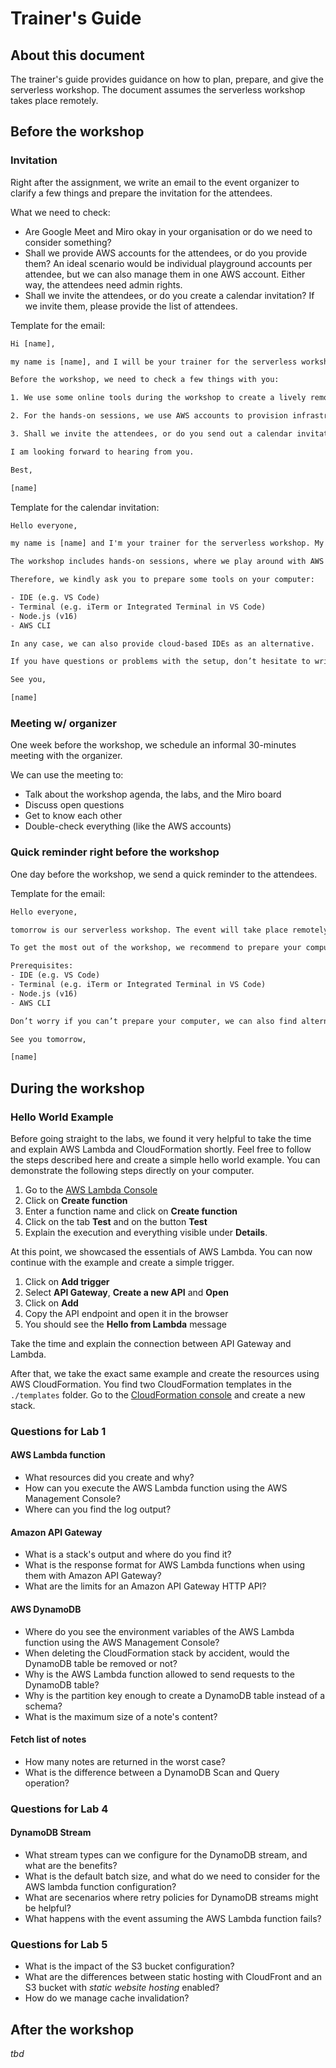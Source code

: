 # Trainer's Guide

## About this document

The trainer's guide provides guidance on how to plan, prepare, and give the serverless workshop. The document assumes the serverless workshop takes place remotely.

## Before the workshop

### Invitation

Right after the assignment, we write an email to the event organizer to clarify a few things and prepare the invitation for the attendees. 

What we need to check:
- Are Google Meet and Miro okay in your organisation or do we need to consider something?
- Shall we provide AWS accounts for the attendees, or do you provide them? An ideal scenario would be individual playground accounts per attendee, but we can also manage them in one AWS account. Either way, the attendees need admin rights.
- Shall we invite the attendees, or do you create a calendar invitation? If we invite them, please provide the list of attendees.

Template for the email:

```txt
Hi [name], 

my name is [name], and I will be your trainer for the serverless workshop. My colleague [name] joins me.

Before the workshop, we need to check a few things with you:

1. We use some online tools during the workshop to create a lively remote experience. Are Google Meet and Miro okay in your organization, or do we need to consider something?

2. For the hands-on sessions, we use AWS accounts to provision infrastructure and play around in the AWS management console. Shall we provide AWS accounts for the attendees, or do you provide them? An ideal scenario would be individual playground accounts per attendee, but we can also manage them in one AWS account. Either way, the attendees need admin rights.

3. Shall we invite the attendees, or do you send out a calendar invitation? We usually schedule a meeting from 9am to 5pm CE(S)T. Is that okay for you? Could you please provide the list of attendees?

I am looking forward to hearing from you. 

Best, 

[name]
```

Template for the calendar invitation:

```txt
Hello everyone, 

my name is [name] and I'm your trainer for the serverless workshop. My colleague [name] joins me. To join the session, please click on the Google Meet link in the calendar invitation.

The workshop includes hands-on sessions, where we play around with AWS services, deploy infrastructure directly from our computers, and click around in the AWS management console. 

Therefore, we kindly ask you to prepare some tools on your computer:

- IDE (e.g. VS Code)
- Terminal (e.g. iTerm or Integrated Terminal in VS Code)
- Node.js (v16)
- AWS CLI

In any case, we can also provide cloud-based IDEs as an alternative.

If you have questions or problems with the setup, don’t hesitate to write me an e-mail ([email address]). 

See you, 

[name]
```

### Meeting w/ organizer

One week before the workshop, we schedule an informal 30-minutes meeting with the organizer. 

We can use the meeting to:
- Talk about the workshop agenda, the labs, and the Miro board
- Discuss open questions
- Get to know each other
- Double-check everything (like the AWS accounts)

### Quick reminder right before the workshop

One day before the workshop, we send a quick reminder to the attendees. 

Template for the email:

```txt
Hello everyone, 

tomorrow is our serverless workshop. The event will take place remotely. Please join the session by clicking on the Google Meet link attached to the calendar invitation.

To get the most out of the workshop, we recommend to prepare your computer and install some tools. We will use the tools to deploy and update infrastructure directly from our computers.

Prerequisites:
- IDE (e.g. VS Code)
- Terminal (e.g. iTerm or Integrated Terminal in VS Code)
- Node.js (v16)
- AWS CLI

Don’t worry if you can’t prepare your computer, we can also find alternatives with cloud-based IDEs.

See you tomorrow, 

[name]
```

## During the workshop

### Hello World Example

Before going straight to the labs, we found it very helpful to take the time and explain AWS Lambda and CloudFormation shortly. Feel free to follow the steps described here and create a simple hello world example. You can demonstrate the following steps directly on your computer. 

1. Go to the [AWS Lambda Console](https://console.aws.amazon.com/lambda)
2. Click on **Create function**
3. Enter a function name and click on **Create function**
4. Click on the tab **Test** and on the button **Test**
5. Explain the execution and everything visible under **Details**.

At this point, we showcased the essentials of AWS Lambda. You can now continue with the example and create a simple trigger. 

1. Click on **Add trigger**
2. Select **API Gateway**, **Create a new API** and **Open**
3. Click on **Add**
4. Copy the API endpoint and open it in the browser
5. You should see the **Hello from Lambda** message

Take the time and explain the connection between API Gateway and Lambda. 

After that, we take the exact same example and create the resources using AWS CloudFormation. You find two CloudFormation templates in the `./templates` folder. Go to the [CloudFormation console](https://console.aws.amazon.com/cloudformation) and create a new stack. 

### Questions for Lab 1

#### AWS Lambda function

- What resources did you create and why?
- How can you execute the AWS Lambda function using the AWS Management Console?
- Where can you find the log output?

#### Amazon API Gateway

- What is a stack's output and where do you find it?
- What is the response format for AWS Lambda functions when using them with Amazon API Gateway?
- What are the limits for an Amazon API Gateway HTTP API?

#### AWS DynamoDB

- Where do you see the environment variables of the AWS Lambda function using the AWS Management Console?
- When deleting the CloudFormation stack by accident, would the DynamoDB table be removed or not?
- Why is the AWS Lambda function allowed to send requests to the DynamoDB table?
- Why is the partition key enough to create a DynamoDB table instead of a schema?
- What is the maximum size of a note's content?

#### Fetch list of notes

- How many notes are returned in the worst case?
- What is the difference between a DynamoDB Scan and Query operation?

### Questions for Lab 4

#### DynamoDB Stream

- What stream types can we configure for the DynamoDB stream, and what are the benefits?
- What is the default batch size, and what do we need to consider for the AWS lambda function configuration?
- What are secenarios where retry policies for DynamoDB streams might be helpful? 
- What happens with the event assuming the AWS Lambda function fails?

### Questions for Lab 5

- What is the impact of the S3 bucket configuration?
- What are the differences between static hosting with CloudFront and an S3 bucket with _static website hosting_ enabled?
- How do we manage cache invalidation?

## After the workshop

_tbd_
